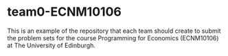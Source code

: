 # team0-ECNM10106
This is an example of the repository that each team should create to submit the problem sets for the course Programming for Economics (ECNM10106) at The University of Edinburgh.
